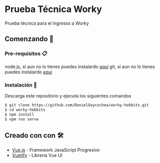 # Prueba Técnica Worky

Prueba técnica para el ingresso a Worky

## Comenzando 🚀
### Pre-requisitos 📋

node.js, si aun no lo tienes puedes instalardo  [aquí](https://nodejs.org/es/download/)
git, si aun no lo tienes puedes instalardo  [aquí](https://git-scm.com/)

### Instalación 🔧

Descarga este repositorio  y ejecuta los siguientes comandos

```bash
$ git clone https://github.com/DanielGoycochea/worky-hobbits.git
$ cd worky-hobbits
$ npm install
$ npm run serve
```
## Creado con con 🛠️

* [Vue.js](https://vuejs.org/) - Framework JavaScript Progresivo
* [Vuetify](https://vuetifyjs.com/) - Libreria Vue UI 